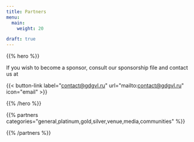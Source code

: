 ```yaml
---
title: Partners
menu:
  main:
    weight: 20

draft: true
---
```


{{% hero %}}

If you wish to become a sponsor, consult our sponsorship file and contact us at

{{< button-link label="contact@gdgvl.ru"
                url="mailto:contact@gdgvl.ru"
                icon="email" >}}


{{% /hero %}}


<!-- Parteners list -->

{{% partners categories="general,platinum,gold,silver,venue,media,communities" %}}

{{% /partners %}}
